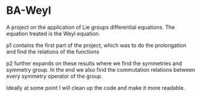 # BA-Weyl
A project on the application of Lie groups  differential equations. The equation treated is the Weyl equation. 


p1 contains the first part of the project, which was to do the prolongation and find the relations of the functions

p2 further expands on these results where we find the symmetries and symmetry group. In the end we also find the commutation relations between every symmetry operator of the group.

Ideally at some point I will clean up the code and make it more readable.
